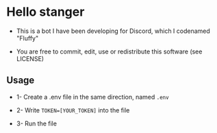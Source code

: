 # Hello stanger

- This is a bot I have been developing for Discord, which I codenamed "Fluffy"

- You are free to commit, edit, use or redistribute this software (see LICENSE)

## Usage

- 1- Create a .env file in the same direction, named `.env`

- 2- Write ```TOKEN=[YOUR_TOKEN]``` into the file

- 3- Run the file
